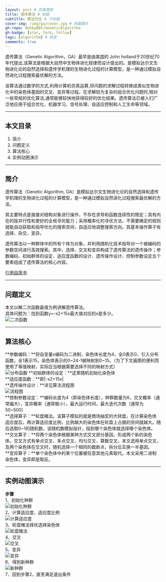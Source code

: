 ```yaml
---
layout: post # 页面类型
title: 遗传算法 # 标题
subtitle: 算法仿生 # 子标题
cover-img: /img/ga/cover.jpg # 封面图片
gh-repo: BobbyBBY/GeneticAlgorithm
gh-badge: [star, fork, follow]
tags: [algorithm] # 标签
comments: true
---
```


遗传算法（Genetic Algorithm，GA）最早是由美国的 John holland于20世纪70年代提出,该算法是根据大自然中生物体进化规律而设计提出的。是模拟达尔文生物进化论的自然选择和遗传学机理的生物进化过程的计算模型，是一种通过模拟自然进化过程搜索最优解的方法。  

该算法通过数学的方式,利用计算机仿真运算,将问题的求解过程转换成类似生物进化中的染色体基因的交叉、变异等过程。在求解较为复杂的组合优化问题时,相对一些常规的优化算法,通常能够较快地获得较好的优化结果。遗传算法已被人们广泛地应用于组合优化、机器学习、信号处理、自适应控制和人工生命等领域。

---

## 本文目录

1. 简介
2. 问题定义
3. 算法核心
4. 实例动图演示  

---

## 简介  

遗传算法（Genetic Algorithm, GA）是模拟达尔文生物进化论的自然选择和遗传学机理的生物进化过程的计算模型，是一种通过模拟自然进化过程搜索最优解的方法。  

其主要特点是直接对结构对象进行操作，不存在求导和函数连续性的限定；具有内在的隐并行性和更好的全局寻优能力；采用概率化的寻优方法，不需要确定的规则就能自动获取和指导优化的搜索空间，自适应地调整搜索方向。其基本操作算子有选择、杂交、变异。  

遗传算法以一种群体中的所有个体为对象，并利用随机化技术指导对一个被编码的参数空间进行高效搜索。其中，选择、交叉和变异构成了遗传算法的遗传操作；参数编码、初始群体的设定、适应度函数的设计、遗传操作设计、控制参数设定五个要素组成了遗传算法的核心内容。  

[引用自简书](https://www.jianshu.com/p/ae5157c26af9)

---

## 问题定义

本文以解二次函数最值为例讲解遗传算法。  
具体问题为：找到函数y=-x2+15x最大值对应的x是多少。  
![二次函数](/img/ga/func.png)

---

## 算法核心

**参数编码：**将自变量x编码为二进制，染色体长度为4，全0表示0，引入分布函数，全1表示15，染色体表示的0~24-1被映射到0~15。（为了下文画图的便利而使用了等值映射，实际应当根据需要选择不同的映射方式）  
![分布函数](/img/ga/distribute.png)
**初始群体的设定：**这里随机初始化染色体  
**适应度函数：**即|-x2+15x|  
**遗传操作设计：**详见算法流程图  
![流程图](/img/ga/flow.png)  
**控制参数设定：**编码长度为4（即染色体长度），种群数量为6，交叉概率（通常偏大），变异概率（通常极小），最大运行时间，最大迭代次数（通常为50~500）  
**选择算子：**轮盘赌法。该算子模拟的就是商场抽奖的大转盘，在计算染色体适应度后，再计算适应度比例，比例越大的染色体在轮盘上占据的空间就越大。随后选取0~1的随机数，该随机数模拟指针，指到哪个染色体就选择哪个染色体。  
**交叉算子：**将两个染色体根据某种方式交叉部分基因，形成两个新的染色体。交叉方式有单点交叉、多点交叉、均匀交叉、算数交叉。本文选用单点交叉，及两个染色体在交叉时，随机选择一个相同的截断点，拆分后互换一半基因。  
**变异算子：**单个染色体中的某个位置被任意其他元素取代。本文采用二进制染色体，变异即是取反。  

---

## 实例动图演示

**步骤**  
1、初始化种群  
![初始化种群](/img/ga/init.gif)  
2、计算适应度、适应度比例  
![计算适应度](/img/ga/cal.gif)  
3、轮盘赌法择优选择染色体  
![轮盘赌法](/img/ga/gamble.gif)  
4、交叉  
![交叉](/img/ga/cross.gif)  
5、变异  
![变异](/img/ga/variation.gif)  
6、得到新种群  
![新种群](/img/ga/new.png)  
7、回到步骤2，直至满足退出条件  
